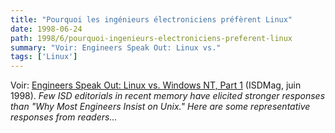 ```yaml
---
title: "Pourquoi les ingénieurs électroniciens préfèrent Linux"
date: 1998-06-24
path: 1998/6/pourquoi-ingenieurs-electroniciens-preferent-linux
summary: "Voir: Engineers Speak Out: Linux vs."
tags: ['Linux']
---
```


<P>
Voir: <A HREF="http://www.isdmag.com/Editorial/1998/CoverStory9807.html">Engineers Speak Out: Linux vs. Windows NT, Part 1</A> (ISDMag, juin
1998).
<EM>Few ISD editorials in recent memory have elicited stronger responses
than "Why Most Engineers Insist on Unix." Here are some representative
responses from readers...</EM>
</P>


